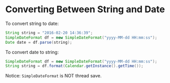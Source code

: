 # Converting Between String and Date

To convert string to date:

```java
String string = "2016-02-20 14:36:39";
SimpleDateFormat df = new SimpleDateFormat("yyyy-MM-dd HH:mm:ss");
Date date = df.parse(string);
```

To convert date to string:

```java
SimpleDateFormat df = new SimpleDateFormat("yyyy-MM-dd HH:mm:ss");
String string = df.format(Calendar.getInstance().getTime());
```

Notice: `SimpleDateFormat` is NOT thread save.
